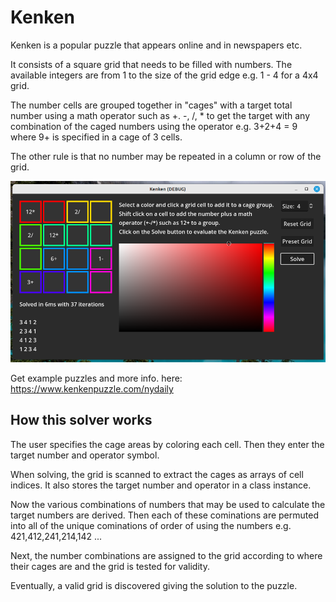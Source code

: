 # Kenken

Kenken is a popular puzzle that appears online and in newspapers etc.

It consists of a square grid that needs to be filled with numbers. The available integers are from 1 to the size of the grid edge e.g. 1 - 4 for a 4x4 grid.

The number cells are grouped together in "cages" with a target total number using a math operator such as +. -, /, * to get the target with any combination of the caged numbers using the operator e.g. 3+2+4 = 9 where 9+ is specified in a cage of 3 cells.

The other rule is that no number may be repeated in a column or row of the grid.

![Screen Shot](media/screenshot2.png)

Get example puzzles and more info. here: https://www.kenkenpuzzle.com/nydaily

## How this solver works

The user specifies the cage areas by coloring each cell. Then they enter the target number and operator symbol.

When solving, the grid is scanned to extract the cages as arrays of cell indices. It also stores the target number and operator in a class instance.

Now the various combinations of numbers that may be used to calculate the target numbers are derived. Then each of these cominations are permuted into all of the unique cominations of order of using the numbers e.g. 421,412,241,214,142 ...

Next, the number combinations are assigned to the grid according to where their cages are and the grid is tested for validity.

Eventually, a valid grid is discovered giving the solution to the puzzle.